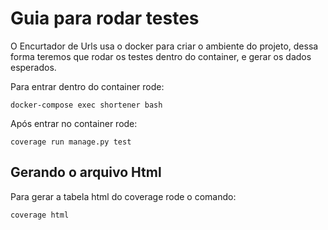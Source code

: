 # Guia para rodar testes

O Encurtador de Urls usa o docker para criar o ambiente do projeto, dessa forma teremos que rodar os testes dentro do container, e gerar os dados esperados.

Para entrar dentro do container rode:

```
docker-compose exec shortener bash
```

Após entrar no container rode:

```
coverage run manage.py test
```

## Gerando o arquivo Html

Para gerar a tabela html do coverage rode o comando:

```
coverage html
```